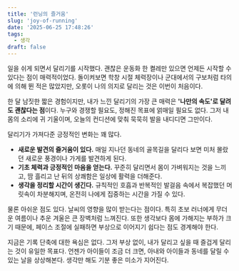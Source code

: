 ```yaml
---
title: '런닝의 즐거움'
slug: 'joy-of-running'
date: '2025-06-25 17:48:26'
tags:
  - 생각
draft: false
---
```


일을 쉬게 되면서 달리기를 시작했다. 괜찮은 운동화 한 켤레만 있으면 언제든 시작할 수 있다는 점이 매력적이었다. 돌이켜보면 학창 시절 체력장이나 군대에서의 구보처럼 타의에 의해 뛴 적은 많았지만, 오롯이 나의 의지로 달리는 것은 이번이 처음이다.

한 달 남짓한 짧은 경험이지만, 내가 느낀 달리기의 가장 큰 매력은 **'나만의 속도'로 달려도 괜찮다는 점**이다. 누구와 경쟁할 필요도, 정해진 목표에 얽매일 필요도 없다. 그저 내 몸의 소리에 귀 기울이며, 오늘의 컨디션에 맞춰 묵묵히 발을 내디디면 그만이다.

달리기가 가져다준 긍정적인 변화는 꽤 많다.

- **새로운 발견의 즐거움이 있다.** 매일 지나던 동네의 골목길을 달리다 보면 미처 몰랐던 새로운 풍경이나 가게를 발견하게 된다.
- **기초 체력과 긍정적인 마음을 얻는다.** 꾸준히 달리면서 몸이 가벼워지는 것을 느끼고, 땀 흘리고 난 뒤의 상쾌함은 일상에 활력을 더해준다.
- **생각을 정리할 시간이 생긴다.** 규칙적인 호흡과 반복적인 발걸음 속에서 복잡했던 머릿속이 차분해지며, 온전히 나에게 집중하는 시간을 가질 수 있다.

물론 아쉬운 점도 있다. 날씨의 영향을 많이 받는다는 점이다. 특히 초보 러너에게 무더운 여름이나 추운 겨울은 큰 장벽처럼 느껴진다. 또한 생각보다 몸에 가해지는 부하가 크기 때문에, 페이스 조절에 실패하면 부상으로 이어지기 쉽다는 점도 경계해야 한다.

지금은 기록 단축에 대한 욕심은 없다. 그저 부상 없이, 내가 달리고 싶을 때 즐겁게 달리는 것이 유일한 목표다. 언젠가 아이들이 조금 더 크면, 아내와 아이들과 동네를 달릴 수 있는 날을 상상해본다. 생각만 해도 기분 좋은 미소가 지어진다.

